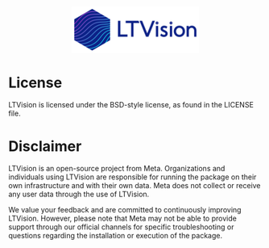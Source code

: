 <p align="center">
  <img src="./website/static/img/LTVision-logo.png" alt="logo" width="50%"/>
</p>



# License
LTVision is licensed under the BSD-style license, as found in the LICENSE file.


# Disclaimer
LTVision is an open-source project from Meta. Organizations and individuals using LTVision are responsible for running the package on their own infrastructure and with their own data. Meta does not collect or receive any user data through the use of LTVision.

We value your feedback and are committed to continuously improving LTVision. However, please note that Meta may not be able to provide support through our official channels for specific troubleshooting or questions regarding the installation or execution of the package.

 
 
